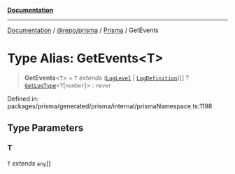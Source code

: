 [**Documentation**](../../../../../README.md)

***

[Documentation](../../../../../README.md) / [@repo/prisma](../../../README.md) / [Prisma](../README.md) / GetEvents

# Type Alias: GetEvents\<T\>

> **GetEvents**\<`T`\> = `T` *extends* ([`LogLevel`](LogLevel.md) \| [`LogDefinition`](LogDefinition.md))[] ? [`GetLogType`](GetLogType.md)\<`T`\[`number`\]\> : `never`

Defined in: packages/prisma/generated/prisma/internal/prismaNamespace.ts:1198

## Type Parameters

### T

`T` *extends* `any`[]
